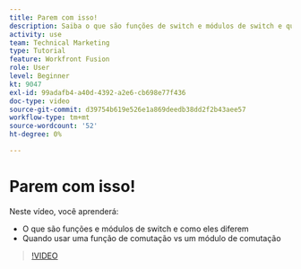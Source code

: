 ```yaml
---
title: Parem com isso!
description: Saiba o que são funções de switch e módulos de switch e quando usar uma função de switch em comparação a um módulo de switch no [!DNL Adobe Workfront Fusion].
activity: use
team: Technical Marketing
type: Tutorial
feature: Workfront Fusion
role: User
level: Beginner
kt: 9047
exl-id: 99adafb4-a40d-4392-a2e6-cb698e77f436
doc-type: video
source-git-commit: d39754b619e526e1a869deedb38dd2f2b43aee57
workflow-type: tm+mt
source-wordcount: '52'
ht-degree: 0%

---
```


# Parem com isso!

Neste vídeo, você aprenderá:

* O que são funções e módulos de switch e como eles diferem
* Quando usar uma função de comutação vs um módulo de comutação

>[!VIDEO](https://video.tv.adobe.com/v/335288/?quality=12)
